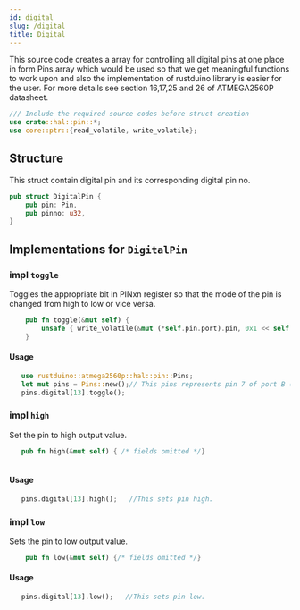 ```yaml
---
id: digital
slug: /digital
title: Digital
---
```


 This source code creates a array for controlling all digital pins at one place in form
 Pins array which would be used so that we get meaningful functions to work upon and
 also the implementation of rustduino library is easier for the user.
 For more details see section 16,17,25 and 26 of ATMEGA2560P datasheet.

```rust
/// Include the required source codes before struct creation
use crate::hal::pin::*;
use core::ptr::{read_volatile, write_volatile};
```

## Structure 
This struct contain digital pin and its corresponding digital pin no.

```rust
pub struct DigitalPin {
    pub pin: Pin,
    pub pinno: u32,
}
```

## Implementations for `DigitalPin`

### impl `toggle`

 Toggles the appropriate bit in PINxn register so that the mode of the pin
 is changed from high to low or vice versa.

```rust
    pub fn toggle(&mut self) {
        unsafe { write_volatile(&mut (*self.pin.port).pin, 0x1 << self.pin.pin) }
    }
```
#### Usage

```rust
   use rustduino::atmega2560p::hal::pin::Pins;
   let mut pins = Pins::new();// This pins represents pin 7 of port B ( pin 13).
   pins.digital[13].toggle();   
```

### impl `high`
Set the pin to high output value.

```rust
   pub fn high(&mut self) { /* fields omitted */}
        
```
#### Usage
```rust
   pins.digital[13].high();   //This sets pin high.

```

### impl `low`
Sets the pin to low output value.
```rust
    pub fn low(&mut self) {/* fields omitted */}
```
#### Usage 
```rust
   pins.digital[13].low();   //This sets pin low.

```
